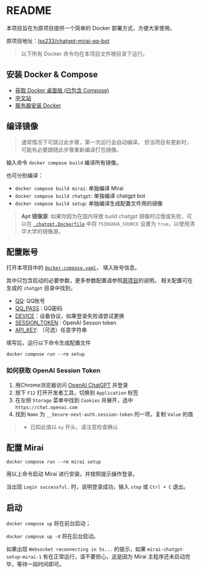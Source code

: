 # README

本项目旨在为原项目提供一个简单的 Docker 部署方式，方便大家使用。

原项目地址：[lss233/chatgpt-mirai-qq-bot](https://github.com/lss233/chatgpt-mirai-qq-bot)

> 以下所有 Docker 命令均在本项目文件根目录下运行。

## 安装 Docker & Compose

- [获取 Docker 桌面版 (已包含 Compose)](https://docs.docker.com/get-docker/)
- [中文站](https://dockerdocs.cn/get-docker/index.html)
- [服务器安装 Docker](https://docs.docker.com/engine/install/)

## 编译镜像

> 通常情况下可跳过此步骤，第一次运行会自动编译。
> 但当项目有更新时，可能有必要跟随此步骤重新编译打包镜像。

输入命令 `docker compose build` 编译所有镜像。

也可分别编译：

- `docker compose build mirai`: 单独编译 Mirai
- `docker compose build chatgpt`: 单独编译 chatgpt bot
- `docker compose build setup`: 单独编译生成配置文件用的镜像

> **Apt 镜像源**: 如果你因为在国内导致 build chatgpt 镜像时过慢或失败，可以在 [`_chatgpt.Dockerfile`](https://github.com/paradox8599/mirai-chatgpt-setup/blob/main/_chatgpt.Dockerfile#:~:text=ARG%20TSINGHUA_SOURCE=false) 中将 `TSINGHUA_SOURCE` 设置为 `true`，以使用清华大学的镜像源。

## 配置账号

打开本项目中的 [`docker-compose.yaml`](https://github.com/paradox8599/mirai-chatgpt-setup/blob/main/docker-compose.yaml)， 填入账号信息。

其中只包含启动的必要参数，更多参数配置请参照[原项目](https://github.com/lss233/chatgpt-mirai-qq-bot)的说明。
相关配置可在生成的 `chatgpt` 目录中找到。

- [QQ](https://github.com/paradox8599/mirai-chatgpt-setup/blob/main/docker-compose.yaml#:~:text=QQ%20%E8%B4%A6%E5%8F%B7): QQ账号
- [QQ_PASS](https://github.com/paradox8599/mirai-chatgpt-setup/blob/main/docker-compose.yaml#:~:text=QQ%20%E5%AF%86%E7%A0%81) : QQ密码
- [DEVICE](https://github.com/paradox8599/mirai-chatgpt-setup/blob/main/docker-compose.yaml#:~:text=%E4%BC%AA%E8%A3%85%E7%99%BB%E5%BD%95%E8%AE%BE%E5%A4%87)：设备协议，如果登录失败请尝试更换
- [SESSION_TOKEN](https://github.com/paradox8599/mirai-chatgpt-setup/blob/main/docker-compose.yaml#:~:text=OpenAI%20session%20token) : OpenAI Sesson token
- [API_KEY](https://github.com/paradox8599/mirai-chatgpt-setup/blob/main/docker-compose.yaml#:~:text=API%20KEY): （可选）任意字符串

填写后，运行以下命令生成配置文件

`docker compose run --rm setup`

### 如何获取 OpenAI Session Token

1. 用Chrome浏览器访问 [OpenAI ChatGPT](https://chat.openai.com/chat) 并登录
2. 按下 `F12` 打开开发者工具，切换到 `Application` 标签
3. 在左侧 `Storage` 菜单中找到 `Cookies` 并展开，选中 `https://chat.openai.com`
4. 找到 `Name` 为 `__Secure-next-auth.session-token` 的一项，复制 `Value` 的值

> - 已知此值以 `ey` 开头，请注意检查确认

## 配置 Mirai

`docker compose run --rm mirai setup`

用以上命令启动 Mirai 进行安装，并按照提示操作登录。

当出现 `Login successful.` 时，说明登录成功，输入 `stop` 或 `Ctrl + C` 退出。

## 启动

`docker compose up` 将在前台启动；

`docker compose up -d` 将在后台启动。

如果出现 `Websocket reconnecting in 5s...` 的提示，如果 `mirai-chatgpt-setup-mirai-1` 有在正常运行，请不要担心，这是因为 Mirai 主程序还未启动完毕，等待一段时间即可。
